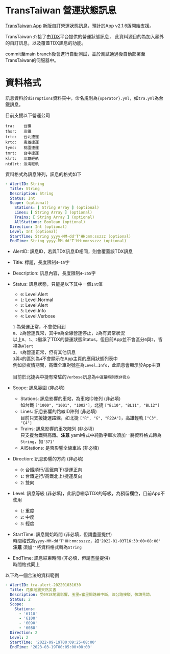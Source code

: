 # TransTaiwan 營運狀態訊息

[TransTaiwan App](https://tools.transtaiwan.com/download.html) 新版自訂營運狀態訊息，預計於App v2.1.6版開始支援。
<br>

TransTaiwan 介接了由[TDX](https://tdx.transportdata.tw/)平台提供的營運狀態訊息，
此資料源目的為加入額外的自訂訊息，以及覆蓋TDX訊息的功能。
<br>

commit至main branch後會進行自動測試，並於測試通過後自動部署至TransTaiwan的伺服器中。
<br>

# 資料格式

訊息資料於`disruptions`資料夾中，命名規則為`{operator}.yml`，如`tra.yml`為台鐵訊息。<br>

目前支援以下營運公司
```
tra:    台鐵
thsr:   高鐵
trtc:   台北捷運
krtc:   高雄捷運
tymc:   桃園捷運
tmrt:   台中捷運
klrt:   高雄輕軌
ntdlrt: 淡海輕軌
```

資料格式為訊息陣列，訊息的格式如下

``` yaml
- AlertID: String
  Title: String
  Description: String
  Status: Int
  Scope: (optional)
    Stations: [ String Array ] (optional)
    Lines: [ String Array ] (optional)
    Trains: [ String Array ] (optional)
    AllStations: Boolean (optional)
  Direction: Int (optional)
  Level: Int (optional)
  StartTime: String yyyy-MM-dd'T'HH:mm:sszzz (optional)
  EndTime: String yyyy-MM-dd'T'HH:mm:sszzz (optional)
```

<!-- 資料詳細說明 -->

- AlertID: 訊息ID，若與TDX訊息ID相同，則會覆蓋該TDX訊息
- Title: 標題，長度限制`4~15`字
- Description: 訊息內容，長度限制`4~255`字
- Status: 訊息狀態，只能是以下其中一個`Int`值
  - `0`: Level.Alert
  - `1`: Level.Normal
  - `2`: Level.Alert
  - `3`: Level.Info
  - `4`: Level.Verbose

  `1` 為營運正常，不會使用到<br>
  `0`、`2`為營運異常，其中`0`為全線營運停止，`2`為有異常狀況<br>
  以上`0`、`1`、`2`繼承了TDX的營運狀態Status，但目前App並不會區分`0`與`2`，皆視為`Alert`<br>
  `3`、`4`為營運正常，但有其他訊息<br>
  `3`與`4`的區別為`4`不會顯示在App主頁的應用狀態列表中<br>
  例如於疫情期間，高鐵全車對號座為`Level.Info`，此訊息會顯示於App主頁<br>
  <br>
  目前於北捷與中捷有常駐的`Verbose`訊息為`中運量時刻表非官方`

- Scope: 訊息範圍 (非必填)
  - Stations: 訊息影響的車站，為車站ID陣列 (非必填)<br>
  如台鐵 `["1000", "1001", "1002"]`，北捷 `["BL10", "BL11", "BL12"]`<br>
  - Lines: 訊息影響的路線ID陣列 (非必填)<br>
  目前只支援捷運路線，如北捷 `["R", "G", "R22A"]`，高雄輕軌 `["C3", "C4"]`<br>
  - Trains: 訊息影響的車次陣列 (非必填)<br>
  只支援台鐵與高鐵。**注意** yaml格式中純數字車次須加`''`將資料格式轉為`String`，如`'371'`
  - AllStations: 是否影響全線車站 (非必填)
- Direction: 訊息影響的方向 (非必填)
  - `0`: 台鐵順行/高鐵南下/捷運正向
  - `1`: 台鐵逆行/高鐵北上/捷運反向
  - `2`: 雙向
- Level: 訊息等級 (非必填)，此訊息繼承TDX的等級，為預留欄位，目前App不使用
  - `1`: 重度
  - `2`: 中度
  - `3`: 輕度
- StartTime: 訊息開始時間 (非必填，但請盡量提供)<br>
  時間格式為`yyyy-MM-dd'T'HH:mm:sszzz`，如`'2022-01-03T16:30:00+08:00'`<br>
  **注意** 須加`''`將資料格式轉為`String`
- EndTime: 訊息結束時間 (非必填，但請盡量提供)<br>
  時間格式同上

以下為一個合法的資料範例

```yaml
- AlertID: tra-alert-202201031630
  Title: 花東地震天然災害
  Description: 受0918地震影響，玉里=富里間路線中斷，改公路接駁，敬請見諒。
  Status: 2
  Scope:
    Stations:
      - '6110'
      - '6100'
      - '6090'
      - '6080'
  Direction: 2
  Level: 2
  StartTime: '2022-09-19T00:09:25+08:00'
  EndTime: '2023-03-19T00:05:00+08:00'
```